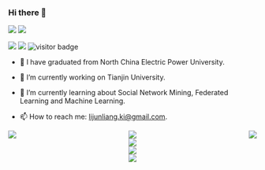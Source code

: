 ### Hi there 👋
[![](https://img.shields.io/badge/CSDN-%40Cyril__KI-yellowgreen)](https://blog.csdn.net/Cyril_KI) ![](https://img.shields.io/badge/%E5%85%AC%E4%BC%97%E5%8F%B7-%40KI%E7%9A%84%E7%AE%97%E6%B3%95%E6%9D%82%E8%AE%B0-red) 

![](https://img.shields.io/github/followers/ki-ljl?style=social) ![](https://img.shields.io/github/stars/ki-ljl?style=social)
![visitor badge](https://visitor-badge.deta.dev/badge?page_id=ki-ljl.visitor-badge)

- 🔭 I have graduated from North China Electric Power University.

- 🔭 I’m currently working on Tianjin University.

- 🌱 I’m currently learning about Social Network Mining, Federated Learning and Machine Learning.

- 📫 How to reach me: lijunliang.ki@gmail.com.


<div align="left"><img align="left" src="https://github-readme-stats.vercel.app/api?username=ki-ljl&show_icons=true&hide_title=false&theme=merko&card_width=360" /></div>
<div align="right"> <img align="right" src="https://github-readme-stats.vercel.app/api/top-langs/?username=ki-ljl&hide_title=false&theme=merko&card_width=300" /> </div>

<div align="center"> <img src="https://github-profile-trophy.vercel.app/?username=ki-ljl" /> </div>

<div align="center"> <img src="https://activity-graph.herokuapp.com/graph?username=ki-ljl&theme=xcode" /> </div>

<div align="center"> <img src="https://github-readme-streak-stats.herokuapp.com/?user=ki-ljl" /> </div>

<div align="center"> <img src="https://stats.justsong.cn/api/csdn?id=Cyril_KI&theme=dark"> </div>

<!-- [![Readme Card](https://github-readme-stats.vercel.app/api/pin/?username=ki-ljl&repo=node2vec)](https://github.com/ki-ljl/node2vec) -->
<!--
**ki-ljl/ki-ljl** is a ✨ _special_ ✨ repository because its `README.md` (this file) appears on your GitHub profile.

Here are some ideas to get you started:

- 🔭 I’m currently working on ...
- 🌱 I’m currently learning ...
- 👯 I’m looking to collaborate on ...
- 🤔 I’m looking for help with ...
- 💬 Ask me about ...
- 📫 How to reach me: ...
- 😄 Pronouns: ...
- ⚡ Fun fact: ...
-->
